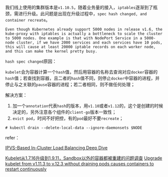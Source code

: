我们线上使用的集群版本是`v1.10.5`，随着业务量的接入，`iptables`逐渐到了瓶颈，需进行升级。此问题是出现在升级过程中，`spec hash changed, and container recreate`。

```shell
Even though Kubernetes already support 5000 nodes in release v1.6, the kube-proxy with iptables is actually a bottleneck to scale the cluster to 5000 nodes. One example is that with NodePort Service in a 5000-node cluster, if we have 2000 services and each services have 10 pods, this will cause at least 20000 iptable records on each worker node, and this can make the kernel pretty busy.
```

`hash spec changed`原因：

`kubelet`会为容器计算一个`hash`值，然后用容器的名称去查询对应`docker`容器的`hash`值；若查找到容器，且二者的`hash`值不同，则停止`docker`中容器的进程，并停止与之关联的`pause`容器的进程；若二者相同，则不做任何处理；

解决方案：

1. 加一个`annotation`代表`hash`的版本，用`v1.10`或者`v1.12`的，这个是创建的时候决定的，另外注意各个组件的`client-go`版本一致性；
2. `evict pod`，时间不好把控，有的`pod`最好不要`recreate`；

```shell
# kubectl drain --delete-local-data --ignore-daemonsets $NODE
```



refer：

[IPVS-Based In-Cluster Load Balancing Deep Dive](https://kubernetes.io/blog/2018/07/09/ipvs-based-in-cluster-load-balancing-deep-dive/)

[Kubelet从1.7.16升级到1.9.11，Sandbox以外的容器都被重建的问题调查](https://www.lijiaocn.com/%E9%97%AE%E9%A2%98/2019/01/14/kubelet-updates-container-restart.html)
[Upgrade kubelet from v1.11.3 to v.12.3 without draining pods causes containers to restart continuously](https://github.com/kubernetes/kubernetes/issues/72296)